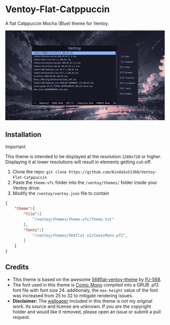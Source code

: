# Ventoy-Flat-Catppuccin
A flat Catppuccin Mocha (Blue) theme for Ventoy.

![Preview](/assets/Preview.png)

## Installation

> [!IMPORTANT]
> This theme is intended to be displayed at the resolution `1280x720` or higher.
> Displaying it at lower resolutions will result in elements getting cut-off.

1. Clone the repo: `git clone https://github.com/KindaSuS1368/Ventoy-Flat-Catppuccin`
2. Paste the `theme-vfc` folder into the `/ventoy/themes/` folder inside your Ventoy drive.
3. Modify the `/ventoy/ventoy.json` file to contain
```json
{
    "theme":{
        "file":[
            "/ventoy/themes/theme-vfc/theme.txt"
        ],
        "fonts":[
            "/ventoy/themes/568flat_x2/ComicMono.pf2",
        ]
    }
}
```

## Credits

- This theme is based on the awesome [568flat-ventoy-theme](https://github.com/PJ-568/568flat-ventoy-theme) by [PJ-568](https://github.com/PJ-568).
- The font used in this theme is [Comic Mono](https://dtinth.github.io/comic-mono-font/) compiled into a GRUB .pf2 font file with font size 24. additionaly, the `max-height` value of the font was increased from 25 to 32 to mitigate rendering issues.
- **Disclaimer:** The [wallpaper](/theme-vfc/background.jpg) included in this theme is not my original work.
Its source and license are unknown. If you are the copyright holder and would like it removed, please open an issue or submit a pull request.
